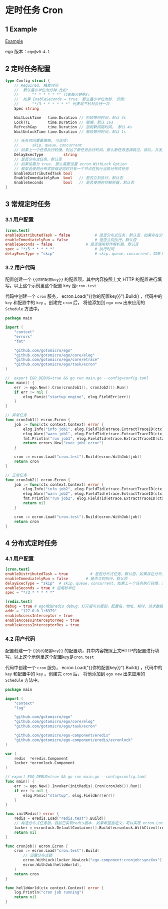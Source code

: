 # 定时任务 Cron

## 1 Example

[Example](https://github.com/gotomicro/ego/tree/master/examples/task/cron)

ego 版本：`ego@v0.4.1`

## 2 定时任务配置

```go
type Config struct {
	// Required. 触发时间
	//	默认最小单位为分钟.比如:
	//		"* * * * * *" 代表每分钟执行
	//	如果 EnableSeconds = true. 那么最小单位为秒. 示例:
	//		"*/3 * * * * * *" 代表每三秒钟执行一次
	Spec string

	WaitLockTime   time.Duration // 抢锁等待时间，默认 4s
	LockTTL        time.Duration // 租期，默认 16s
	RefreshGap     time.Duration // 锁刷新间隔时间， 默认 4s
	WaitUnlockTime time.Duration // 解锁等待时间，默认 1s

	// 任务时间重叠策略, 可选项:
	// 		skip，queue，concurrent
	// 如果上一个任务执行较慢，到达了新任务执行时间，那么新任务选择跳过，排队，并发执行的策略，新任务默认选择skip策略
	DelayExecType         string
	// 是否分布式任务，默认否
	// 如果设置为 true. 那么需要设置 ecron.WithLock Option
	// 框架会使用分布式锁保证同时只有一个节点在执行当前分布式任务
	EnableDistributedTask bool
	EnableImmediatelyRun  bool   // 是否立刻执行，默认否
	EnableSeconds         bool   // 是否使用秒作解析器，默认否
}
```

## 3 常规定时任务

### 3.1 用户配置

```toml
[cron.test]
enableDistributedTask = false			# 是否分布式任务，默认否，如果存在分布式任务，会只执行该定时人物
enableImmediatelyRun = false			# 是否立刻执行，默认否
enableSeconds = false				# 是否使用秒作解析器，默认否
spec = "*/5 * * * * *"					# 执行时间
delayExecType = "skip"					# skip，queue，concurrent，如果上一个任务执行较慢，到达了新任务执行时间，那么新任务选择跳过，排队，并发执行的策略，新任务默认选择skip策略
```

### 3.2 用户代码

配置创建一个 `{{你的配置key}}` 的配置项，其中内容按照上文 HTTP 的配置进行填写。以上这个示例里这个配置 key 是`cron.test`

代码中创建一个 `cron` 服务， ecron.Load("{{你的配置key}}").Build() ，代码中的 `key` 和配置中的 `key` 。创建完 `cron` 后， 将他添加到 `ego new` 出来应用的 `Schedule` 方法中。

```go
package main

import (
	"context"
	"errors"
	"fmt"

	"github.com/gotomicro/ego"
	"github.com/gotomicro/ego/core/elog"
	"github.com/gotomicro/ego/core/etrace"
	"github.com/gotomicro/ego/task/ecron"
)

//  export EGO_DEBUG=true && go run main.go --config=config.toml
func main() {
	err := ego.New().Cron(cronJob1(), cronJob2()).Run()
	if err != nil {
		elog.Panic("startup engine", elog.FieldErr(err))
	}
}

// 异常任务
func cronJob1() ecron.Ecron {
	job := func(ctx context.Context) error {
		elog.Info("info job1", elog.FieldTid(etrace.ExtractTraceID(ctx)))
		elog.Warn("warn job1", elog.FieldTid(etrace.ExtractTraceID(ctx)))
		fmt.Println("run job1", elog.FieldTid(etrace.ExtractTraceID(ctx)))
		return errors.New("exec job1 error")
	}

	cron := ecron.Load("cron.test").Build(ecron.WithJob(job))
	return cron
}

// 正常任务
func cronJob2() ecron.Ecron {
	job := func(ctx context.Context) error {
		elog.Info("info job2", elog.FieldTid(etrace.ExtractTraceID(ctx)))
		elog.Warn("warn job2", elog.FieldTid(etrace.ExtractTraceID(ctx)))
		fmt.Println("run job2", elog.FieldTid(etrace.ExtractTraceID(ctx)))
		return nil
	}

	cron := ecron.Load("cron.test").Build(ecron.WithJob(job))
	return cron
}
```

## 4 分布式定时任务

### 4.1 用户配置

```toml
[cron.test]
enableDistributedTask = true          # 是否分布式任务，默认否，如果存在分布式任务，会只执行该定时人物
enableImmediatelyRun = false        # 是否立刻执行，默认否
delayExecType = "skip"  # skip，queue，concurrent，如果上一个任务执行较慢，到达了新任务执行时间，那么新任务选择跳过，排队，并发执行的策略，新任务默认选择skip策略
enableSeconds = true # 启用秒单位
spec = "*/3 * * * * *"

[redis.test]
debug = true # ego增加redis debug，打开后可以看到，配置名、地址、耗时、请求数据、响应数据
addr = "127.0.0.1:6379"
enableAccessInterceptor = true
enableAccessInterceptorReq = true
enableAccessInterceptorRes = true
```

### 4.2 用户代码
配置创建一个 ``{{你的配置key}}`` 的配置项，其中内容按照上文HTTP的配置进行填写。以上这个示例里这个配置key是``cron.test``

代码中创建一个 ``cron`` 服务， ecron.Load("{{你的配置key}}").Build() ，代码中的 ``key`` 和配置中的 ``key`` 。创建完 ``cron`` 后， 将他添加到 ``ego new`` 出来应用的 ``Schedule`` 方法中。

```go
package main

import (
	"context"
	"log"

	"github.com/gotomicro/ego"
	"github.com/gotomicro/ego/core/elog"
	"github.com/gotomicro/ego/task/ecron"

	"github.com/gotomicro/ego-component/eredis"
	"github.com/gotomicro/ego-component/eredis/ecronlock"
)

var (
	redis  *eredis.Component
	locker *ecronlock.Component
)

// export EGO_DEBUG=true && go run main.go --config=config.toml
func main() {
	err := ego.New().Invoker(initRedis).Cron(cronJob()).Run()
	if err != nil {
		elog.Panic("startup", elog.FieldErr(err))
	}
}

func initRedis() error {
	redis = eredis.Load("redis.test").Build()
	// 构造分布式任务锁，目前已实现redis版本. 如果希望自定义，可以实现 ecron.Lock 接口
	locker = ecronlock.DefaultContainer().Build(ecronlock.WithClient(redis))
	return nil
}

func cronJob() ecron.Ecron {
	cron := ecron.Load("cron.test").Build(
		// 设置分布式锁
		ecron.WithLock(locker.NewLock("ego-component:cronjob:syncXxx")),
		ecron.WithJob(helloWorld),
	)
	return cron
}

func helloWorld(ctx context.Context) error {
	log.Println("cron job running")
	return nil
}
```

<Vssue title="Task-cron" />
